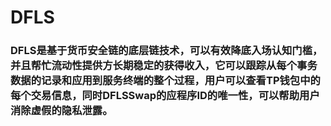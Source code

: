 # DFLS
### DFLS是基于货币安全链的底层链技术，可以有效降底入场认知门槛，并且帮忙流动性提供方长期稳定的获得收入，它可以跟踪从每个事务数据的记录和应用到服务终端的整个过程，用户可以查看TP钱包中的每个交易信息，同时DFLSSwap的应程序ID的唯一性，可以帮助用户消除虚假的隐私泄露。